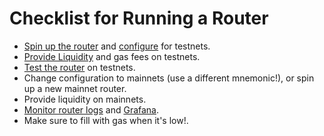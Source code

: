 # Checklist for Running a Router

* [Spin up the router](../../../../versioned\_docs/version-0.1.x-legacy/routers/Guides/spinning-up/) and [configure](../../../../versioned\_docs/version-0.1.x-legacy/routers/Reference/configuration/) for testnets.
* [Provide Liquidity](../../../../versioned\_docs/version-0.1.x-legacy/routers/Guides/providing-liquidity/) and gas fees on testnets.
* [Test the router](../../../../versioned\_docs/version-0.1.x-legacy/routers/Guides/testing-router/) on testnets.
* Change configuration to mainnets (use a different mnemonic!), or spin up a new mainnet router.
* Provide liquidity on mainnets.
* [Monitor router logs](../../../../versioned\_docs/version-0.1.x-legacy/routers/Guides/spinning-up/#view-logs) and [Grafana](../../../../versioned\_docs/version-0.1.x-legacy/routers/Guides/spinning-up/#grafana-dashboard).
* Make sure to fill with gas when it's low!.
